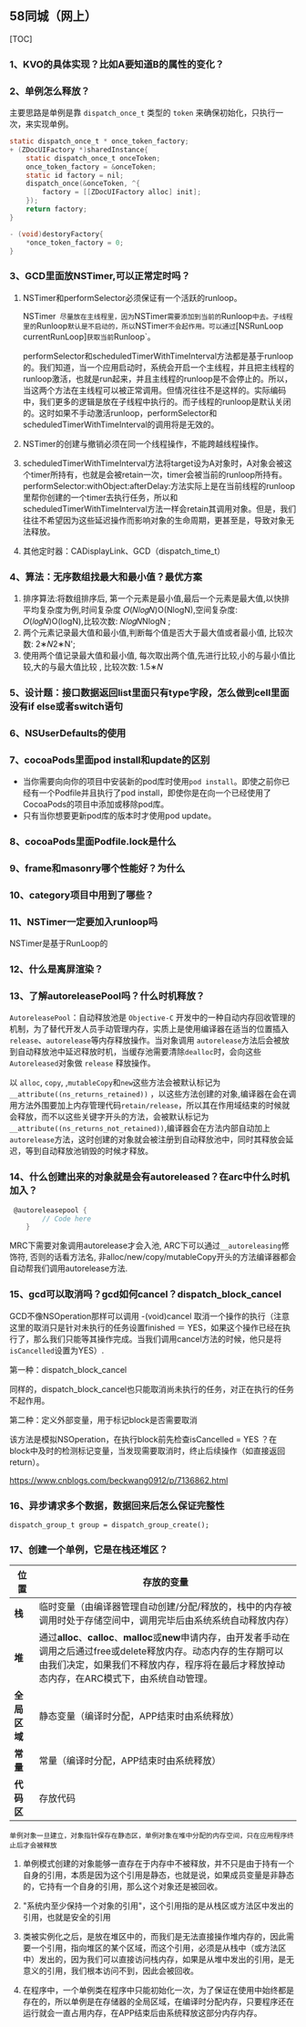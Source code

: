 ## 58同城（网上）

[TOC]

### 1、KVO的具体实现？比如A要知道B的属性的变化？

### 2、单例怎么释放？

主要思路是单例是靠 `dispatch_once_t` 类型的 `token` 来确保初始化，只执行一次，来实现单例。

```objective-c
static dispatch_once_t * once_token_factory;
+ (ZDocUIFactory *)sharedInstance{
    static dispatch_once_t onceToken;
    once_token_factory = &onceToken;
    static id factory = nil;
    dispatch_once(&onceToken, ^{
        factory = [[ZDocUIFactory alloc] init];
    });
    return factory;
}

- (void)destoryFactory{
    *once_token_factory = 0;
}
```

### 3、GCD里面放NSTimer,可以正常定时吗？

1. NSTimer和performSelector必须保证有一个活跃的runloop。

   NSTimer` 尽量放在主线程里，因为`NSTimer`需要添加到当前的`Runloop`中去。子线程里的`Runloop`默认是不启动的，所以`NSTimer`不会起作用。可以通过`[NSRunLoop currentRunLoop]`获取当前`Runloop`。

   performSelector和scheduledTimerWithTimeInterval方法都是基于runloop的。我们知道，当一个应用启动时，系统会开启一个主线程，并且把主线程的runloop激活，也就是run起来，并且主线程的runloop是不会停止的。所以，当这两个方法在主线程可以被正常调用。但情况往往不是这样的。实际编码中，我们更多的逻辑是放在子线程中执行的。而子线程的runloop是默认关闭的。这时如果不手动激活runloop，performSelector和scheduledTimerWithTimeInterval的调用将是无效的。

2. NSTimer的创建与撤销必须在同一个线程操作，不能跨越线程操作。

3. scheduledTimerWithTimeInterval方法将target设为A对象时，A对象会被这个timer所持有，也就是会被retain一次，timer会被当前的runloop所持有。performSelector:withObject:afterDelay:方法实际上是在当前线程的runloop里帮你创建的一个timer去执行任务，所以和scheduledTimerWithTimeInterval方法一样会retain其调用对象。但是，我们往往不希望因为这些延迟操作而影响对象的生命周期，更甚至是，导致对象无法释放。
4. 其他定时器：CADisplayLink、GCD（dispatch_time_t）

### 4、算法：无序数组找最大和最小值？最优方案

1. 排序算法:将数组排序后, 第一个元素是最小值,最后一个元素是最大值,以快排平均复杂度为例,时间复杂度 𝑂(𝑁𝑙𝑜𝑔𝑁)O(NlogN),空间复杂度: 𝑂(𝑙𝑜𝑔𝑁)O(logN),比较次数: 𝑁𝑙𝑜𝑔𝑁NlogN ;
2. 两个元素记录最大值和最小值,判断每个值是否大于最大值或者最小值, 比较次数: 2∗𝑁2∗N';
3. 使用两个值记录最大值和最小值, 每次取出两个值,先进行比较,小的与最小值比较,大的与最大值比较 , 比较次数: 1.5∗𝑁

### 5、设计题：接口数据返回list里面只有type字段，怎么做到cell里面没有if else或者switch语句

### 6、NSUserDefaults的使用

### 7、cocoaPods里面pod install和update的区别

- 当你需要向向你的项目中安装新的pod库时使用`pod install`。即使之前你已经有一个Podfile并且执行了pod install，即使你是在向一个已经使用了CocoaPods的项目中添加或移除pod库。
- 只有当你想要更新pod库的版本时才使用pod update。

### 8、cocoaPods里面Podfile.lock是什么

### 9、frame和masonry哪个性能好？为什么

### 10、category项目中用到了哪些？



### 11、NSTimer一定要加入runloop吗

NSTimer是基于RunLoop的

### 12、什么是离屏渲染？

### 13、了解autoreleasePool吗？什么时机释放？

`AutoreleasePool`：自动释放池是 `Objective-C` 开发中的一种自动内存回收管理的机制，为了替代开发人员手动管理内存，实质上是使用编译器在适当的位置插入`release`、`autorelease`等内存释放操作。当对象调用 `autorelease`方法后会被放到自动释放池中延迟释放时机，当缓存池需要清除`dealloc`时，会向这些 `Autoreleased`对象做 `release` 释放操作。

以 `alloc`, `copy`, ,`mutableCopy`和`new`这些方法会被默认标记为 `__attribute((ns_returns_retained))` ，以这些方法创建的对象,编译器在会在调用方法外围要加上内存管理代码`retain/release`，所以其在作用域结束的时候就会释放，而不以这些关键字开头的方法，会被默认标记为`__attribute((ns_returns_not_retained))`,编译器会在方法内部自动加上`autorelease`方法，这时创建的对象就会被注册到自动释放池中，同时其释放会延迟，等到自动释放池销毁的时候才释放。

### 14、什么创建出来的对象就是会有autoreleased？在arc中什么时机加入？

```objective-c
 @autoreleasepool {
        // Code here
    }
```

MRC下需要对象调用autorelease才会入池, ARC下可以通过`__autoreleasing`修饰符, 否则的话看方法名, 非alloc/new/copy/mutableCopy开头的方法编译器都会自动帮我们调用autorelease方法.

### 15、gcd可以取消吗？gcd如何cancel？dispatch_block_cancel

GCD不像NSOperation那样可以调用 -(void)cancel 取消一个操作的执行（注意这里的取消只是针对未执行的任务设置finished ＝ YES，如果这个操作已经在执行了，那么我们只能等其操作完成。当我们调用cancel方法的时候，他只是将`isCancelled`设置为YES）.

第一种：dispatch_block_cancel

同样的，dispatch_block_cancel也只能取消尚未执行的任务，对正在执行的任务不起作用。

第二种：定义外部变量，用于标记block是否需要取消

   该方法是模拟NSOperation，在执行block前先检查isCancelled = YES ？在block中及时的检测标记变量，当发现需要取消时，终止后续操作（如直接返回return）。

https://www.cnblogs.com/beckwang0912/p/7136862.html

### 16、异步请求多个数据，数据回来后怎么保证完整性

```
dispatch_group_t group = dispatch_group_create();
```



### 17、创建一个单例，它是在栈还堆区？

| 位  置       | 存放的变量                                                   |
| ------------ | ------------------------------------------------------------ |
| **栈**       | 临时变量（由编译器管理自动创建/分配/释放的，栈中的内存被调用时处于存储空间中，调用完毕后由系统系统自动释放内存） |
| **堆**       | 通过**alloc**、**calloc**、**malloc**或**new**申请内存，由开发者手动在调用之后通过free或delete释放内存。动态内存的生存期可以由我们决定，如果我们不释放内存，程序将在最后才释放掉动态内存，在ARC模式下，由系统自动管理。 |
| **全局区域** | 静态变量（编译时分配，APP结束时由系统释放）                  |
| **常量**     | 常量（编译时分配，APP结束时由系统释放）                      |
| **代码区**   | 存放代码                                                     |

```
单例对象一旦建立，对象指针保存在静态区，单例对象在堆中分配的内存空间，只在应用程序终止后才会被释放
```

1. 单例模式创建的对象能够一直存在于内存中不被释放，并不只是由于持有一个自身的引用，本质是因为这个引用是静态，也就是说，如果成员变量是非静态的，它持有一个自身的引用，那么这个对象还是被回收。

2. "系统内至少保持一个对象的引用"，这个引用指的是从栈区或方法区中发出的引用，也就是安全的引用

3. 类被实例化之后，是放在堆区中的，而我们是无法直接操作堆内存的，因此需要一个引用，指向堆区的某个区域，而这个引用，必须是从栈中（或方法区中）发出的，因为我们可以直接访问栈内存，如果是从堆中发出的引用，是无意义的引用，我们根本访问不到，因此会被回收。

4. 在程序中，一个单例类在程序中只能初始化一次，为了保证在使用中始终都是存在的，所以单例是在存储器的全局区域，在编译时分配内存，只要程序还在运行就会一直占用内存，在APP结束后由系统释放这部分内存内存。